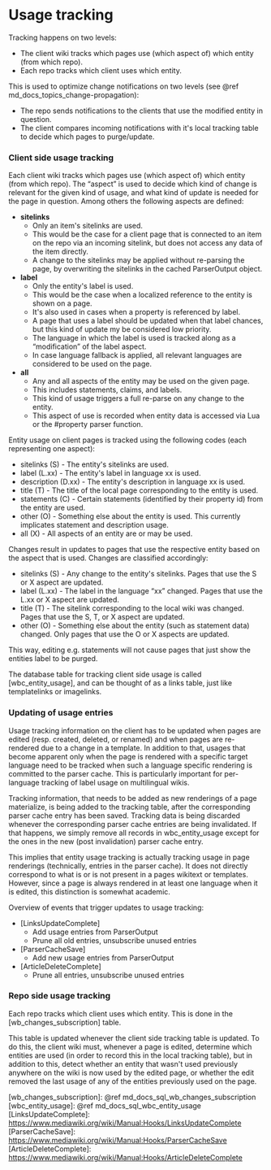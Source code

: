 # Usage tracking

Tracking happens on two levels:

- The client wiki tracks which pages use (which aspect of) which entity (from which repo).
- Each repo tracks which client uses which entity.

This is used to optimize change notifications on two levels (see @ref md_docs_topics_change-propagation):

- The repo sends notifications to the clients that use the modified entity in question.
- The client compares incoming notifications with it's local tracking table to decide which pages to purge/update.

### Client side usage tracking

Each client wiki tracks which pages use (which aspect of) which entity (from which repo).
The “aspect” is used to decide which kind of change is relevant for the given kind of usage, and what kind of update is needed for the page in question.
Among others the following aspects are defined:

 - **sitelinks**
   - Only an item's sitelinks are used.
   - This would be the case for a client page that is connected to an item on the repo via an incoming sitelink, but does not access any data of the item directly.
   - A change to the sitelinks may be applied without re-parsing the page, by overwriting the sitelinks in the cached ParserOutput object.
 - **label**
   - Only the entity's label is used.
   - This would be the case when a localized reference to the entity is shown on a page.
   - It's also used in cases when a property is referenced by label.
   - A page that uses a label should be updated when that label chances, but this kind of update my be considered low priority.
   - The language in which the label is used is tracked along as a “modification” of the label aspect.
   - In case language fallback is applied, all relevant languages are considered to be used on the page.
 - **all**
   - Any and all aspects of the entity may be used on the given page.
   - This includes statements, claims, and labels.
   - This kind of usage triggers a full re-parse on any change to the entity.
   - This aspect of use is recorded when entity data is accessed via Lua or the \#property parser function.

Entity usage on client pages is tracked using the following codes (each representing one aspect):

 - sitelinks (S) - The entity's sitelinks are used.
 - label (L.xx) - The entity's label in language xx is used.
 - description (D.xx) - The entity's description in language xx is used.
 - title (T) - The title of the local page corresponding to the entity is used.
 - statements (C) - Certain statements (identified by their property id) from the entity are used.
 - other (O) - Something else about the entity is used. This currently implicates statement and description usage.
 - all (X) - All aspects of an entity are or may be used.

Changes result in updates to pages that use the respective entity based on the aspect that is used.
Changes are classified accordingly:

 - sitelinks (S) - Any change to the entity's sitelinks. Pages that use the S or X aspect are updated.
 - label (L.xx) - The label in the language “xx” changed. Pages that use the L.xx or X aspect are updated.
 - title (T) - The sitelink corresponding to the local wiki was changed. Pages that use the S, T, or X aspect are updated.
 - other (O) - Something else about the entity (such as statement data) changed. Only pages that use the O or X aspects are updated.

This way, editing e.g. statements will not cause pages that just show the entities label to be purged.

The database table for tracking client side usage is called [wbc_entity_usage], and can be thought of as a links table, just like templatelinks or imagelinks.

### Updating of usage entries

Usage tracking information on the client has to be updated when pages are edited (resp. created, deleted, or renamed) and when pages are re-rendered due to a change in a template. In addition to that, usages that become apparent only when the page is rendered with a specific target language need to be tracked when such a language specific rendering is committed to the parser cache. This is particularly important for per-language tracking of label usage on multilingual wikis.

Tracking information, that needs to be added as new renderings of a page materialize, is being added to the tracking table, after the corresponding parser cache entry has been saved. Tracking data is being discarded whenever the corresponding parser cache entries are being invalidated. If that happens, we simply remove all records in wbc\_entity\_usage except for the ones in the new (post invalidation) parser cache entry.

This implies that entity usage tracking is actually tracking usage in page renderings (technically, entries in the parser cache). It does not directly correspond to what is or is not present in a pages wikitext or templates. However, since a page is always rendered in at least one language when it is edited, this distinction is somewhat academic.

Overview of events that trigger updates to usage tracking:

 - [LinksUpdateComplete]
   - Add usage entries from ParserOutput
   - Prune all old entries, unsubscribe unused entries
 - [ParserCacheSave]
   - Add new usage entries from ParserOutput
 - [ArticleDeleteComplete]
   - Prune all entries, unsubscribe unused entries

### Repo side usage tracking

Each repo tracks which client uses which entity. This is done in the [wb_changes_subscription] table.

This table is updated whenever the client side tracking table is updated.
To do this, the client wiki must, whenever a page is edited, determine which entities are used (in order to record this in the local tracking table), but in addition to this, detect whether an entity that wasn't used previously anywhere on the wiki is now used by the edited page, or whether the edit removed the last usage of any of the entities previously used on the page.

[wb_changes_subscription]: @ref md_docs_sql_wb_changes_subscription
[wbc_entity_usage]: @ref md_docs_sql_wbc_entity_usage
[LinksUpdateComplete]: https://www.mediawiki.org/wiki/Manual:Hooks/LinksUpdateComplete
[ParserCacheSave]: https://www.mediawiki.org/wiki/Manual:Hooks/ParserCacheSave
[ArticleDeleteComplete]: https://www.mediawiki.org/wiki/Manual:Hooks/ArticleDeleteComplete
